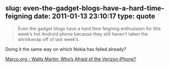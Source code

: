 slug: even-the-gadget-blogs-have-a-hard-time-feigning
date: 2011-01-13 23:10:17
type: quote
---

> Even the gadget blogs have a hard time feigning enthusiasm for this week’s hot Android phone because they still haven’t taken the shrinkwrap off of last week’s.

Doing it the same way on which Nokia has failed already?

 [Marco.org - Watts Martin: Who’s Afraid of the Verizon iPhone?](http://www.marco.org/2709841284)
